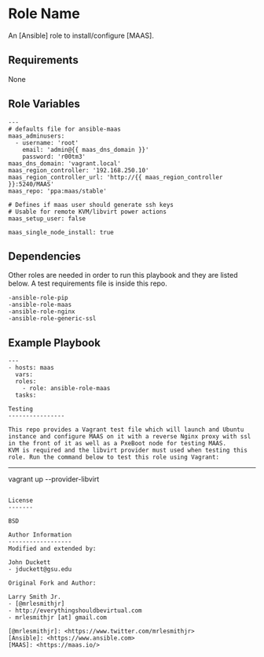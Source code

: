 Role Name
=========

An [Ansible] role to install/configure [MAAS].

Requirements
------------

None

Role Variables
--------------

```
---
# defaults file for ansible-maas
maas_adminusers:
  - username: 'root'
    email: 'admin@{{ maas_dns_domain }}'
    password: 'r00tm3'
maas_dns_domain: 'vagrant.local'
maas_region_controller: '192.168.250.10'
maas_region_controller_url: 'http://{{ maas_region_controller }}:5240/MAAS'
maas_repo: 'ppa:maas/stable'

# Defines if maas user should generate ssh keys
# Usable for remote KVM/libvirt power actions
maas_setup_user: false

maas_single_node_install: true
```

Dependencies
------------

Other roles are needed in order to run this playbook and they are listed below. A test requirements file is inside this repo.

    -ansible-role-pip
    -ansible-role-maas
    -ansible-role-nginx
    -ansible-role-generic-ssl


Example Playbook
----------------

```
---
- hosts: maas
  vars:
  roles:
    - role: ansible-role-maas
  tasks:

Testing
----------------

This repo provides a Vagrant test file which will launch and Ubuntu instance and configure MAAS on it with a reverse Nginx proxy with ssl in the front of it as well as a PxeBoot node for testing MAAS.
KVM is required and the libvirt provider must used when testing this role. Run the command below to test this role using Vagrant:

```
---
vagrant up --provider-libvirt
```

License
-------

BSD

Author Information
------------------
Modified and extended by:

John Duckett
- jduckett@gsu.edu

Original Fork and Author:

Larry Smith Jr.
- [@mrlesmithjr]
- http://everythingshouldbevirtual.com
- mrlesmithjr [at] gmail.com

[@mrlesmithjr]: <https://www.twitter.com/mrlesmithjr>
[Ansible]: <https://www.ansible.com>
[MAAS]: <https://maas.io/>
